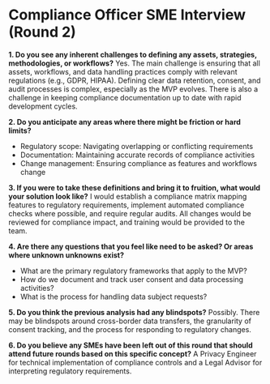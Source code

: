 # Compliance Officer SME Interview (Round 2)

**1. Do you see any inherent challenges to defining any assets, strategies, methodologies, or workflows?**
Yes. The main challenge is ensuring that all assets, workflows, and data handling practices comply with relevant regulations (e.g., GDPR, HIPAA). Defining clear data retention, consent, and audit processes is complex, especially as the MVP evolves. There is also a challenge in keeping compliance documentation up to date with rapid development cycles.

**2. Do you anticipate any areas where there might be friction or hard limits?**
- Regulatory scope: Navigating overlapping or conflicting requirements
- Documentation: Maintaining accurate records of compliance activities
- Change management: Ensuring compliance as features and workflows change

**3. If you were to take these definitions and bring it to fruition, what would your solution look like?**
I would establish a compliance matrix mapping features to regulatory requirements, implement automated compliance checks where possible, and require regular audits. All changes would be reviewed for compliance impact, and training would be provided to the team.

**4. Are there any questions that you feel like need to be asked? Or areas where unknown unknowns exist?**
- What are the primary regulatory frameworks that apply to the MVP?
- How do we document and track user consent and data processing activities?
- What is the process for handling data subject requests?

**5. Do you think the previous analysis had any blindspots?**
Possibly. There may be blindspots around cross-border data transfers, the granularity of consent tracking, and the process for responding to regulatory changes.

**6. Do you believe any SMEs have been left out of this round that should attend future rounds based on this specific concept?**
A Privacy Engineer for technical implementation of compliance controls and a Legal Advisor for interpreting regulatory requirements. 